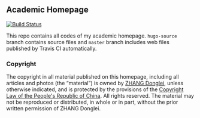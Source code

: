## Academic Homepage
[![Build Status](https://travis-ci.com/dldylan/dldylan.github.io.svg?branch=hugo-source)](https://travis-ci.com/dldylan/dldylan.github.io)

This repo contains all codes of my academic homepage. `hugo-source` branch contains source files and `master` branch includes web files published by Travis CI automatically.

### Copyright
The copyright in all material published on this homepage, including all articles and photos (the “material”) is owned by [ZHANG Donglei](http://dongleizhang.com), unless otherwise indicated, and is protected by the provisions of the [Copyright Law of the People's Republic of China](http://www.lawinfochina.com/display.aspx?lib=law&id=8823). All rights reserved. The material may not be reproduced or distributed, in whole or in part, without the prior written permission of ZHANG Donglei.